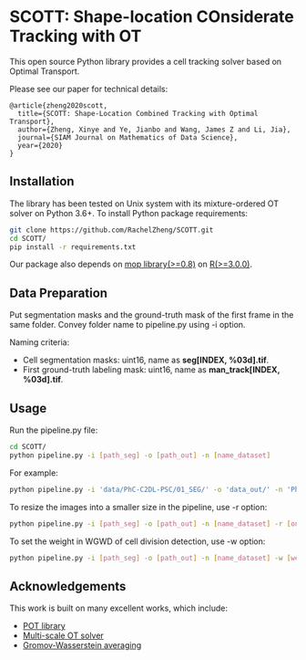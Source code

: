 # SCOTT: Shape-location COnsiderate Tracking with OT

This open source Python library provides a cell tracking solver based on Optimal Transport.

Please see our paper for technical details:

```
@article{zheng2020scott,
  title={SCOTT: Shape-Location Combined Tracking with Optimal Transport},
  author={Zheng, Xinye and Ye, Jianbo and Wang, James Z and Li, Jia},
  journal={SIAM Journal on Mathematics of Data Science},
  year={2020}
}
```

## Installation

The library has been tested on Unix system with its mixture-ordered OT solver on Python 3.6+. To install Python package requirements:

``` bash
git clone https://github.com/RachelZheng/SCOTT.git
cd SCOTT/
pip install -r requirements.txt
```

Our package also depends on [mop library(>=0.8)](https://bitbucket.org/suppechasper/optimaltransport/downloads/) on [R(>=3.0.0)](https://www.r-project.org/).

## Data Preparation

Put segmentation masks and the ground-truth mask of the first frame in the same folder. Convey folder name to pipeline.py using -i option.

Naming criteria:

+ Cell segmentation masks: uint16, name as **seg[INDEX, %03d].tif**. 
+ First ground-truth labeling mask: uint16, name as **man_track[INDEX, %03d].tif**. 

## Usage

Run the pipeline.py file:

``` bash
cd SCOTT/
python pipeline.py -i [path_seg] -o [path_out] -n [name_dataset]
```

For example:

``` bash
python pipeline.py -i 'data/PhC-C2DL-PSC/01_SEG/' -o 'data_out/' -n 'PhC-C2DL-PSC'
```

To resize the images into a smaller size in the pipeline, use -r option:

``` bash
python pipeline.py -i [path_seg] -o [path_out] -n [name_dataset] -r [on/off] -rw [resized_width] -rh [resized_heights]
```

To set the weight in WGWD of cell division detection, use -w option:
``` bash
python pipeline.py -i [path_seg] -o [path_out] -n [name_dataset] -w [weight]
```

## Acknowledgements

This work is built on many excellent works, which include:

+ [POT library](https://pot.readthedocs.io/en/stable/)
+ [Multi-scale OT solver](https://bitbucket.org/suppechasper/optimaltransport/src/master/)
+ [Gromov-Wasserstein averaging](https://github.com/gpeyre/2016-ICML-gromov-wasserstein)